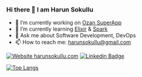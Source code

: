 ### Hi there 👋 I am Harun Sokullu

- 🔭 I’m currently working on [Ozan SuperApp](https://www.ozan.com/)
- 🌱 I’m currently learning [Elixir](https://elixir-lang.org/) & [Spark](https://spark.apache.org/)
- 💬 Ask me about Software Development, DevOps
- 📫 How to reach me: [harunsokullu@gmail.com](mailto:harunsokullu@gmail.com)

[![Website harunsokullu.com](https://img.shields.io/website-up-down-green-red/https/harunsokullu.com.svg)](https://harunsokullu.com/)
[![Linkedin Badge](https://img.shields.io/badge/-Harun%20Sokullu-blue?style=flat-square&logo=Linkedin&logoColor=white&link=https://www.linkedin.com/in/suphero/)](https://www.linkedin.com/in/suphero/)

[![Top Langs](https://github-readme-stats.vercel.app/api/wakatime?username=suphero&layout=compact&langs_count=10&custom_title=Last%20year%20activity)](https://wakatime.com/@suphero)

<!--
**suphero/suphero** is a ✨ _special_ ✨ repository because its `README.md` (this file) appears on your GitHub profile.

Here are some ideas to get you started:

- 🔭 I’m currently working on ...
- 🌱 I’m currently learning ...
- 👯 I’m looking to collaborate on ...
- 🤔 I’m looking for help with ...
- 💬 Ask me about ...
- 📫 How to reach me: ...
- 😄 Pronouns: ...
- ⚡ Fun fact: ...
-->
